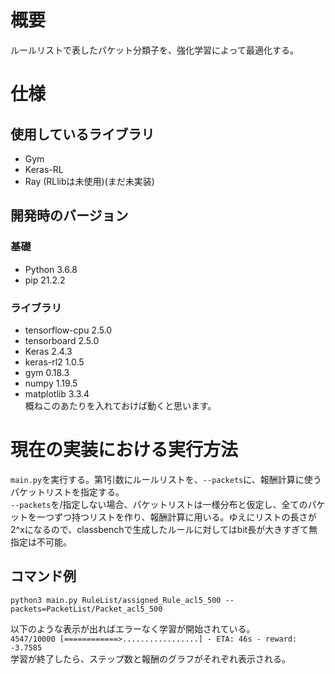 # 概要
ルールリストで表したパケット分類子を、強化学習によって最適化する。

# 仕様
## 使用しているライブラリ
- Gym
- Keras-RL
- Ray (RLlibは未使用)(まだ未実装)

## 開発時のバージョン
### 基礎
- Python 3.6.8
- pip 21.2.2
### ライブラリ
- tensorflow-cpu 2.5.0
- tensorboard 2.5.0
- Keras 2.4.3
- keras-rl2 1.0.5
- gym 0.18.3
- numpy 1.19.5
- matplotlib 3.3.4  
概ねこのあたりを入れておけば動くと思います。

# 現在の実装における実行方法
`main.py`を実行する。第1引数にルールリストを、`--packets`に、報酬計算に使うパケットリストを指定する。  
`--packets`を/指定しない場合、パケットリストは一様分布と仮定し、全てのパケットを一つずつ持つリストを作り、報酬計算に用いる。ゆえにリストの長さが2^xになるので、classbenchで生成したルールに対してはbit長が大きすぎて無指定は不可能。
## コマンド例
	python3 main.py RuleList/assigned_Rule_acl5_500 --packets=PacketList/Packet_acl5_500

以下のような表示が出ればエラーなく学習が開始されている。  
`4547/10000 [============>.................] - ETA: 46s - reward: -3.7585`  
学習が終了したら、ステップ数と報酬のグラフがそれぞれ表示される。